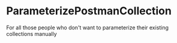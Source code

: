 # ParameterizePostmanCollection
For all those people who don't want to parameterize their existing collections manually
